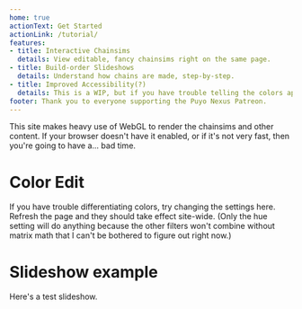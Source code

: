 ```yaml
---
home: true
actionText: Get Started
actionLink: /tutorial/
features:
- title: Interactive Chainsims
  details: View editable, fancy chainsims right on the same page.
- title: Build-order Slideshows
  details: Understand how chains are made, step-by-step.
- title: Improved Accessibility(?)
  details: This is a WIP, but if you have trouble telling the colors apart, you can edit the hues of the Puyos below.
footer: Thank you to everyone supporting the Puyo Nexus Patreon.
---
```

<AssetLoader />
This site makes heavy use of WebGL to render the chainsims and other content. If your browser doesn't have it enabled, or if it's not very fast, then you're going to have a... bad time.

# Color Edit
If you have trouble differentiating colors, try changing the settings here. Refresh the page and they should take effect site-wide. (Only the hue setting will do anything because the other filters won't combine without matrix math that I can't be bothered to figure out right now.)
<RedPuyo /><GreenPuyo /><BluePuyo /><YellowPuyo /><PurplePuyo /><GarbagePuyo />

<ColorEdit />

# Slideshow example
Here's a test slideshow.

<Slideshow :importedData="
  [{fieldData: 'RRRR00000000000000000000000000R00000Y00000RRG000YRG00BYGBYPBYRGBYBRGBYPPRGBYPB',
    shadowData: '0000000000000000000000000000000R00000G0000000000000000000000000000000000000000',
    cursorData: '000000001111110000000000000000000000000000000000000000000000000000000000000000',
    arrowData: '000000000000000000000000000000000000000000000000000000000000000000000000000000',
    autoDrop: false,
    slideText: 'The quick brown fox jumps over the lazy dog.'
  },
  {
    fieldData: 'GGGG000GGG00000000000000000000R00000Y00000RRG000YRG00BYGBYPBYRGBYBRGBYPPRGBYPB',
    shadowData: '0000000000000000000000000000000R00000G0000000000000000000000000000000000000000',
    cursorData: '000000000000000000000000000000000000000000000000000000000000000000000000000000',
    arrowData: '0000000000URDL0000000000000000000000000000000000000000000000000000000000000000',
    autoDrop: false,
    slideText: 'Phantasy Star Online 2 will never get localized.'
  },
  {
    fieldData: 'BBBB000000000000000000RGBYP000R00000Y00000RRG000YRG00BYGBYPBYRGBYBRGBYPPRGBYPB',
    shadowData: '0000000000000000000000000000000R00000G0000000000000000000000000000000000000000',
    cursorData: '000000000000000000000000000000000000000000000000000000000000000000000000000000',
    arrowData: '000000000000000000000000000000000000000000000000000000000000000000000000000000',
    autoDrop: false,
    slideText: 'Nihilism.'
  }]" :nextQueue="'RRBGYYPPRBGYPYPGBG'" />

<!-- <ChainImg :importedData="
  [{fieldData: 'RRRR00000000000000000000000000R00000Y00000RRG000YRG00BYGBYPBYRGBYBRGBYPPRGBYPB',
    shadowData: '0000000000000000000000000000000R00000G0000000000000000000000000000000000000000',
    cursorData: '000000000000000000000000000000000000000000000000000000000000000000000000000000',
    arrowData: '000000000000000000000000000000000000000000000000000000000000000000000000000000',
    autoDrop: false
  }]" :nextQueue="'RRBGYYPPRBGYPYPGBG'" />

<ChainImg :importedData="
  [{fieldData: 'RRRR00000000000000000000000000R00000Y00000RRG000YRG00BYGBYPBYRGBYBRGBYPPRGBYPB',
    shadowData: '0000000000000000000000000000000R00000G0000000000000000000000000000000000000000',
    cursorData: '000000000000000000000000000000000000000000000000000000000000000000000000000000',
    arrowData: '000000000000000000000000000000000000000000000000000000000000000000000000000000',
    autoDrop: false
  }]" :nextQueue="'RRBGYYPPRBGYPYPGBG'" />

<ChainImg :importedData="
  [{fieldData: 'GGGG00000000000000000000000000R00000Y00000RRG000YRG00BYGBYPBYRGBYBRGBYPPRGBYPB',
    shadowData: '0000000000000000000000000000000R00000G0000000000000000000000000000000000000000',
    cursorData: '000000000000000000000000000000000000000000000000000000000000000000000000000000',
    arrowData: '000000000000000000000000000000000000000000000000000000000000000000000000000000',
    autoDrop: false
  }]" :nextQueue="'RRBGYYPPRBGYPYPGBG'" />

<ChainImg :importedData="
  [{fieldData: 'GB0PG0RRRRBRBBYPPBBGGYBGGYYPBGRRGBPGBGBPRRRRGBPRBRGBPBBGBRYBBRGBRYRGBRYBRGBRYB',
    shadowData: '0000000000000000000000000000000R00000G0000000000000000000000000000000000000000',
    cursorData: '000000000000000000000000000000000000000000000000000000000000000000000000000000',
    arrowData: '000000000000000000000000000000000000000000000000000000000000000000000000000000',
    autoDrop: false
  }]" :nextQueue="'RRBGYYPPRBGYPYPGBG'" />

<ChainImg :importedData="
  [{fieldData: 'RRRR00000000000000000000000000R00000Y00000RRG000YRG00BYGBYPBYRGBYBRGBYPPRGBYPB',
    shadowData: '0000000000000000000000000000000R00000G0000000000000000000000000000000000000000',
    cursorData: '000000000000000000000000000000000000000000000000000000000000000000000000000000',
    arrowData: '000000000000000000000000000000000000000000000000000000000000000000000000000000',
    autoDrop: false
  }]" :nextQueue="'RRBGYYPPRBGYPYPGBG'" />

<ChainImg :importedData="
  [{fieldData: 'GGGG00000000000000000000000000R00000Y00000RRG000YRG00BYGBYPBYRGBYBRGBYPPRGBYPB',
    shadowData: '0000000000000000000000000000000R00000G0000000000000000000000000000000000000000',
    cursorData: '000000000000000000000000000000000000000000000000000000000000000000000000000000',
    arrowData: '000000000000000000000000000000000000000000000000000000000000000000000000000000',
    autoDrop: false
  }]" :nextQueue="'RRBGYYPPRBGYPYPGBG'" />

<ChainImg :importedData="
  [{fieldData: 'GB0PG0RRRRBRBBYPPBBGGYBGGYYPBGRRGBPGBGBPRRRRGBPRBRGBPBBGBRYBBRGBRYRGBRYBRGBRYB',
    shadowData: '0000000000000000000000000000000R00000G0000000000000000000000000000000000000000',
    cursorData: '000000000000000000000000000000000000000000000000000000000000000000000000000000',
    arrowData: '000000000000000000000000000000000000000000000000000000000000000000000000000000',
    autoDrop: false
  }]" :nextQueue="'RRBGYYPPRBGYPYPGBG'" />

<ChainImg :importedData="
  [{fieldData: 'RRRR00000000000000000000000000R00000Y00000RRG000YRG00BYGBYPBYRGBYBRGBYPPRGBYPB',
    shadowData: '0000000000000000000000000000000R00000G0000000000000000000000000000000000000000',
    cursorData: '000000000000000000000000000000000000000000000000000000000000000000000000000000',
    arrowData: '000000000000000000000000000000000000000000000000000000000000000000000000000000',
    autoDrop: false
  }]" :nextQueue="'RRBGYYPPRBGYPYPGBG'" />

<ChainImg :importedData="
  [{fieldData: 'GGGG00000000000000000000000000R00000Y00000RRG000YRG00BYGBYPBYRGBYBRGBYPPRGBYPB',
    shadowData: '0000000000000000000000000000000R00000G0000000000000000000000000000000000000000',
    cursorData: '000000000000000000000000000000000000000000000000000000000000000000000000000000',
    arrowData: '000000000000000000000000000000000000000000000000000000000000000000000000000000',
    autoDrop: false
  }]" :nextQueue="'RRBGYYPPRBGYPYPGBG'" />

<ChainImg :importedData="
  [{fieldData: 'GB0PG0RRRRBRBBYPPBBGGYBGGYYPBGRRGBPGBGBPRRRRGBPRBRGBPBBGBRYBBRGBRYRGBRYBRGBRYB',
    shadowData: '0000000000000000000000000000000R00000G0000000000000000000000000000000000000000',
    cursorData: '000000000000000000000000000000000000000000000000000000000000000000000000000000',
    arrowData: '000000000000000000000000000000000000000000000000000000000000000000000000000000',
    autoDrop: false
  }]" :nextQueue="'RRBGYYPPRBGYPYPGBG'" />

<ChainImg :importedData="
  [{fieldData: 'RRRR00000000000000000000000000R00000Y00000RRG000YRG00BYGBYPBYRGBYBRGBYPPRGBYPB',
    shadowData: '0000000000000000000000000000000R00000G0000000000000000000000000000000000000000',
    cursorData: '000000000000000000000000000000000000000000000000000000000000000000000000000000',
    arrowData: '000000000000000000000000000000000000000000000000000000000000000000000000000000',
    autoDrop: false
  }]" :nextQueue="'RRBGYYPPRBGYPYPGBG'" />

<ChainImg :importedData="
  [{fieldData: 'GGGG00000000000000000000000000R00000Y00000RRG000YRG00BYGBYPBYRGBYBRGBYPPRGBYPB',
    shadowData: '0000000000000000000000000000000R00000G0000000000000000000000000000000000000000',
    cursorData: '000000000000000000000000000000000000000000000000000000000000000000000000000000',
    arrowData: '000000000000000000000000000000000000000000000000000000000000000000000000000000',
    autoDrop: false
  }]" :nextQueue="'RRBGYYPPRBGYPYPGBG'" />

<ChainImg :importedData="
  [{fieldData: 'GB0PG0RRRRBRBBYPPBBGGYBGGYYPBGRRGBPGBGBPRRRRGBPRBRGBPBBGBRYBBRGBRYRGBRYBRGBRYB',
    shadowData: '0000000000000000000000000000000R00000G0000000000000000000000000000000000000000',
    cursorData: '000000000000000000000000000000000000000000000000000000000000000000000000000000',
    arrowData: '000000000000000000000000000000000000000000000000000000000000000000000000000000',
    autoDrop: false
  }]" :nextQueue="'RRBGYYPPRBGYPYPGBG'" /> -->

<ChainsimModal />

<!-- <div style="text-align: center"><ChainImg :importedData="
  [{fieldData: '000000000000000000000000000000R00000Y00000RRG000YRG00BYGBYPBYRGBYBRGBYPPRGBYPB',
    shadowData: '0000000000000000000000000000000R00000G0000000000000000000000000000000000000000',
    cursorData: '000000000000000000000000000000000000000000000000000000000000000000000000000000',
    arrowData: '000000000000000000000000000000000000000000000000000000000000000000000000000000',
    autoDrop: false
  },
  {
    fieldData: '000000000000000000000000000000RR0000YGG000RRG000YRG00BYGBYPBYRGBYBRGBYPPRGBYPB',
    shadowData: '000000000000000000000000000000000000000000000000000000000000000000000000000000',
    cursorData: '000000000000000000000000000000000000000000000000000000000000000000000000000000',
    arrowData: '000000000000000000000000000000000000000000000000000000000000000000000000000000',
    autoDrop: true
  },
  {
    fieldData: '000000000000000000000000000000RR0000YG0000RRG000YRG00BYGBYPBYRGBYBRGBYPPRGBYPB',
    shadowData: '00000000000000000000000000000000G00000B000000000000000000000000000000000000000',
    cursorData: '000000000000000000000000000000000000000000000000000000000000000000000000000000',
    arrowData: '000000000000000000000000000000000L00000L00000000000000000000000000000000000000',
    autoDrop: true
  }]" :nextQueue="'RRBGYYPPRBGYPYPGBG'" :key="1" /></div> -->